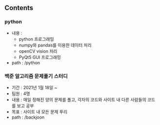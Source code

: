 ## Contents
### python 
- 내용 :
    - python 프로그래밍
    - numpy와 pandas를 이용한 데이터 처리
    - openCV vision 처리
    - PyQt5 GUI 프로그래밍
- path : /python

### 백준 알고리즘 문제풀기 스터디
- 기간 : 2021년 1월 18일 ~
- 팀원 : 4명
- 내용 : 매일 정해진 양의 문제를 풀고, 각자의 코드와 사이트 내 다른 사람들의 코드를 보고 공부
- 목표 : 사이트 내 모든 문제 푸리
- path : /backjoon